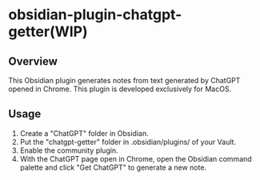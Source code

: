 # obsidian-plugin-chatgpt-getter(WIP)

## Overview

This Obsidian plugin generates notes from text generated by ChatGPT opened in Chrome. This plugin is developed exclusively for MacOS.

## Usage

1. Create a "ChatGPT" folder in Obsidian.
1. Put the "chatgpt-getter" folder in .obsidian/plugins/ of your Vault.
1. Enable the community plugin.
1. With the ChatGPT page open in Chrome, open the Obsidian command palette and click "Get ChatGPT" to generate a new note.
